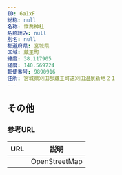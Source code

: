 ```yaml
---
ID: 6a1xF
総称: null
名称: 惟喬神社
名称読み: null
別名: null
都道府県: 宮城県
区域: 蔵王町
緯度: 38.117905
経度: 140.569724
郵便番号: 9890916
住所: 宮城県刈田郡蔵王町遠刈田温泉新地２１
---
```


## その他

### 参考URL

| URL | 説明          |
| --- | ------------- |
|     | OpenStreetMap |
